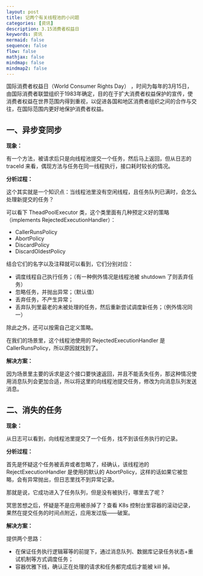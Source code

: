 ```yaml
---
layout: post
title: 记两个有关线程池的小问题
categories: [资讯]
description: 3.15消费者权益日
keywords: 资讯
mermaid: false
sequence: false
flow: false
mathjax: false
mindmap: false
mindmap2: false
---
```


国际消费者权益日（World Consumer Rights Day） ，时间为每年的3月15日，由国际消费者联盟组织于1983年确定，目的在于扩大消费者权益保护的宣传，使消费者权益在世界范围内得到重视，以促进各国和地区消费者组织之间的合作与交往，在国际范围内更好地保护消费者权益。

## 一、异步变同步

**现象：**

有一个方法，被请求后只是向线程池提交一个任务，然后马上返回，但从日志的 traceId 来看，偶现方法与任务在同一线程执行，接口耗时较长的情况。

**分析过程：**

这个其实就是一个知识点：当线程池里没有空闲线程，且任务队列已满时，会怎么处理新提交的任务？

可以看下 TheadPoolExecutor 类，这个类里面有几种预定义好的策略（implements RejectedExecutionHandler）：

- CallerRunsPolicy
- AbortPolicy
- DiscardPolicy
- DiscardOldestPolicy

结合它们的名字以及注释就可以看到，它们分别对应：

- 调度线程自己执行任务；（有一种例外情况是线程池被 shutdown 了则丢弃任务）
- 忽略任务，并抛出异常；（默认值）
- 丢弃任务，不产生异常；
- 丢弃队列里最老的未被处理的任务，然后重新尝试调度新任务；（例外情况同一）

除此之外，还可以按需自己定义策略。

在我们的场景里，这个线程池使用的 RejectedExecutionHandler 是 CallerRunsPolicy，所以原因就找到了。

**解决方案：**

因为场景里主要的诉求是这个接口要快速返回，并且不能丢失任务，那这种情况使用消息队列会更加合适，所以将这里的向线程池提交任务，修改为向消息队列发送消息。

## 二、消失的任务

**现象：**

从日志可以看到，向线程池里提交了一个任务，找不到该任务执行的记录。

**分析过程：**

首先是怀疑这个任务被丢弃或者忽略了，经确认，该线程池的 RejectExecutionHandler 是使用的默认的 AbortPolicy，这样的话如果它被忽略，会有异常抛出，但日志里找不到异常记录。

那就是说，它成功进入了任务队列，但是没有被执行，哪里去了呢？

冥思苦想之后，怀疑是不是应用被杀掉了？查看 K8s 控制台里容器的滚动记录，果然在提交任务的时间点附近，应用发过版——破案。

**解决方案：**

提供两个思路：

- 在保证任务执行逻辑幂等的前提下，通过消息队列、数据库记录任务状态+重试机制等方式调度任务；
- 容器优雅下线，确认正在处理的请求和任务都完成后才能被 kill 掉。
